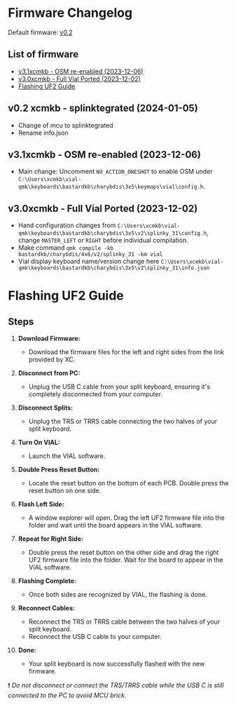 # Firmware Changelog
Default firmware: [v0.2](#v02-xcmkb---splinktegrated--2024-01-05-)

## List of firmware
- [v3.1xcmkb - OSM re-enabled (2023-12-06)](#v31xcmkb---osm-re-enabled-2023-12-06)
- [v3.0xcmkb - Full Vial Ported (2023-12-02)](#v30xcmkb---full-vial-ported-2023-12-02)
- [Flashing UF2 Guide](#flashing-uf2-guide)

## v0.2 xcmkb - splinktegrated (2024-01-05)
- Change of mcu to splinktegrated
- Rename info.json

## v3.1xcmkb - OSM re-enabled (2023-12-06)
- Main change: Uncomment `NO_ACTION_ONESHOT` to enable OSM under `C:\Users\xcmkb\vial-qmk\keyboards\bastardkb\charybdis\3x5\keymaps\vial\config.h`.

## v3.0xcmkb - Full Vial Ported (2023-12-02)
- Hand configuration changes from `C:\Users\xcmkb\vial-qmk\keyboards\bastardkb\charybdis\3x5\v2\splinky_31\config.h`, change `MASTER_LEFT` or `RIGHT` before individual compilation.
- Make command `qmk compile -kb bastardkb/charybdis/4x6/v2/splinky_31 -km vial`
- Vial display keyboard name/version change here `C:\Users\xcmkb\vial-qmk\keyboards\bastardkb\charybdis\3x5\v2\splinky_31\info.json`


# Flashing UF2 Guide

## Steps

1. **Download Firmware:**
   - Download the firmware files for the left and right sides from the link provided by XC.

2. **Disconnect from PC:**
   - Unplug the USB C cable from your split keyboard, ensuring it's completely disconnected from your computer.

3. **Disconnect Splits:**
   - Unplug the TRS or TRRS cable connecting the two halves of your split keyboard.
     
4. **Turn On VIAL:**
   - Launch the VIAL software.

5. **Double Press Reset Button:**
   - Locate the reset button on the bottom of each PCB. Double press the reset button on one side.

6. **Flash Left Side:**
   - A window explorer will open. Drag the left UF2 firmware file into the folder and wait until the board appears in the VIAL software.

7. **Repeat for Right Side:**
   - Double press the reset button on the other side and drag the right UF2 firmware file into the folder. Wait for the board to appear in the VIAL software.

8. **Flashing Complete:**
   - Once both sides are recognized by VIAL, the flashing is done.

9. **Reconnect Cables:**
   - Reconnect the TRS or TRRS cable between the two halves of your split keyboard.
   - Reconnect the USB C cable to your computer.

10. **Done:**
    - Your split keyboard is now successfully flashed with the new firmware.

:exclamation: *Do not disconnect or connect the TRS/TRRS cable while the USB C is still connected to the PC to avoid MCU brick.*


